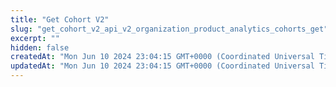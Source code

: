 ```yaml
---
title: "Get Cohort V2"
slug: "get_cohort_v2_api_v2_organization_product_analytics_cohorts_get"
excerpt: ""
hidden: false
createdAt: "Mon Jun 10 2024 23:04:15 GMT+0000 (Coordinated Universal Time)"
updatedAt: "Mon Jun 10 2024 23:04:15 GMT+0000 (Coordinated Universal Time)"
---
```

